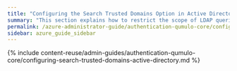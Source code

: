```yaml
---
title: "Configuring the Search Trusted Domains Option in Active Directory for a Qumulo Cluster"
summary: "This section explains how to restrict the scope of LDAP queries by using the Search Trusted Domains configuration option for a Qumulo cluster joined to an Active Directory (AD) domain."
permalink: /azure-administrator-guide/authentication-qumulo-core/configuring-search-trusted-domains-active-directory.html
sidebar: azure_guide_sidebar
---
```


{% include content-reuse/admin-guides/authentication-qumulo-core/configuring-search-trusted-domains-active-directory.md %}
